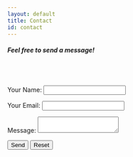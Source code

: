 ```yaml
---
layout: default
title: Contact
id: contact
---
```

<h5>Feel free to send a message!</h5>

<br>

<br>

<form name="contact" method="POST" data-netlify="true">
    <p>
        <label> Your Name: <input type="text" name="name"/> </label>
    </p>
    <p>
        <label> Your Email: <input type="email" name="email"/> </label>
    </p>
    <p>
       <label> Message: <textarea name:"message"> </textarea> </label>
    </p>
    <p>
        <button type="submit"> Send</button>
        <button type="reset"> Reset</button>
    </p>
</form>
